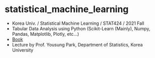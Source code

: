 # statistical_machine_learning
- Korea Univ. / Statistical Machine Learning / STAT424 / 2021 Fall
- Tabular Data Analysis using Python (Scikit-Learn (Mainly), Numpy, Pandas, Matplotlib, Plotly, etc...)
- [Book](https://book.naver.com/bookdb/book_detail.nhn?bid=18032077)
- Lecture by Prof. Yousung Park, Department of Statistics, Korea University
